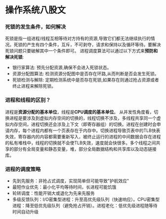 # 操作系统八股文

### 死锁的发生条件，如何解决

死锁是指一组进程/线程互相等待对方持有的资源,导致它们都无法继续执行的情况。死锁的产生有四个条件，互斥，不可剥夺，请求和保持以及循环等待。要解决死锁问题只要破解其中一个条件即可。
进程调度算法可以通过以下方式来**预防和解决死锁**:

- 银行家算法: 预先分配资源,确保不会进入死锁状态。
- 资源分配图算法: 检测资源分配图中是否存在环路,从而判断是否会发生死锁。
- 死锁检测与解除: 定期检测系统中是否存在死锁,如果存在则通过抢占资源或者终止进程来解除死锁。

### 进程和线程的区别？

进程是**资源分配的基本单位**，线程是**CPU调度的基本单位**。
从并发性角度看，切换进程是要涉及到虚拟内存空间的切换的，线程切换不涉及，多线程共享同一个虚拟内存空间，进程切换还会涉及上下文（即寄存器组）的切换。进程在创建时会申请内存，每个进程内都有一个页表存在于内存中。切换进程导致页表中的TLB快表失效，寄存器内的内容都需要重新写入，被终止运行的进程的中间数据会存在进程的私有堆栈中，线程的切换就不会使TLB失效，速度就会快很多。多个线程之间共享的部分有全局变量和静态变量，堆，部分全局数据结构和共享库以及动态链接库。

### 进程的调度策略

- 先到先服务：非抢占式调度，实现简单但可能导致"护航效应"
- 最短作业优先：最小化平均等待时间，长进程可能饥饿
- 轮转调度：性能开销大或退化为先来先服务
- 多级反馈队列：I/O密集型进程：升至高优先级队列（快速响应）。CPU密集型进程：降至低优先级队列（避免抢占开销）。进程老化：低优先级进程随等待时间自动升级
